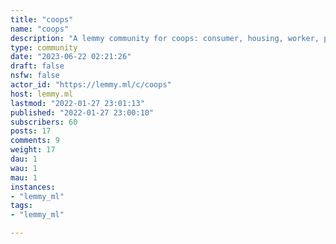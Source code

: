 ```yaml
---
title: "coops" 
name: "coops"
description: "A lemmy community for coops: consumer, housing, worker, platform etc. Not officially affiliated with the IWW, it's just a nice logo with historical relevance"
type: community
date: "2023-06-22 02:21:26"
draft: false
nsfw: false
actor_id: "https://lemmy.ml/c/coops"
host: lemmy.ml
lastmod: "2022-01-27 23:01:13"
published: "2022-01-27 23:00:10"
subscribers: 60
posts: 17
comments: 9
weight: 17
dau: 1
wau: 1
mau: 1
instances:
- "lemmy_ml"
tags: 
- "lemmy_ml"

---
```

